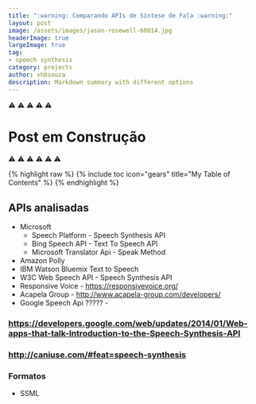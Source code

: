 ```yaml
---
title: ":warning: Comparando APIs de Síntese de Fala :warning:"
layout: post
image: /assets/images/jason-rosewell-60014.jpg
headerImage: true
largeImage: true
tag:
- speech synthesis
category: projects
author: vhbsouza
description: Markdown summary with different options
---
```


:warning:
:warning:
:warning:
:warning:
:warning:
# Post em Construção
:warning:
:warning:
:warning:
:warning:
:warning:
:warning:

{% highlight raw %}
{% include toc icon="gears" title="My Table of Contents" %}
{% endhighlight %}

## APIs analisadas

* Microsoft
    * Speech Platform - Speech Synthesis API
    * Bing Speech API - Text To Speech API
    * Microsoft Translator Api - Speak Method
* Amazon Polly
* IBM Watson Bluemix Text to Speech
* W3C Web Speech API  - Speech Synthesis API
* Responsive Voice - https://responsivevoice.org/
* Acapela Group - http://www.acapela-group.com/developers/
* Google Speech Api ????? - 


### https://developers.google.com/web/updates/2014/01/Web-apps-that-talk-Introduction-to-the-Speech-Synthesis-API

### http://caniuse.com/#feat=speech-synthesis
### Formatos

* SSML
